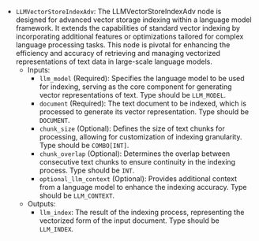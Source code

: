 - `LLMVectorStoreIndexAdv`: The LLMVectorStoreIndexAdv node is designed for advanced vector storage indexing within a language model framework. It extends the capabilities of standard vector indexing by incorporating additional features or optimizations tailored for complex language processing tasks. This node is pivotal for enhancing the efficiency and accuracy of retrieving and managing vectorized representations of text data in large-scale language models.
    - Inputs:
        - `llm_model` (Required): Specifies the language model to be used for indexing, serving as the core component for generating vector representations of text. Type should be `LLM_MODEL`.
        - `document` (Required): The text document to be indexed, which is processed to generate its vector representation. Type should be `DOCUMENT`.
        - `chunk_size` (Optional): Defines the size of text chunks for processing, allowing for customization of indexing granularity. Type should be `COMBO[INT]`.
        - `chunk_overlap` (Optional): Determines the overlap between consecutive text chunks to ensure continuity in the indexing process. Type should be `INT`.
        - `optional_llm_context` (Optional): Provides additional context from a language model to enhance the indexing accuracy. Type should be `LLM_CONTEXT`.
    - Outputs:
        - `llm_index`: The result of the indexing process, representing the vectorized form of the input document. Type should be `LLM_INDEX`.
